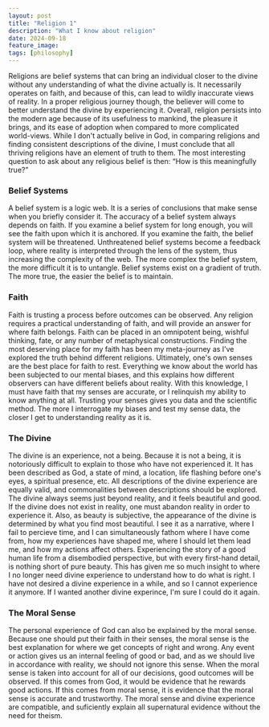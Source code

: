 ```yaml
---
layout: post
title: "Religion 1"
description: "What I know about religion"
date: 2024-09-18
feature_image: 
tags: [philosophy]
---
```


Religions are belief systems that can bring an individual closer to the divine without any understanding of what the divine actually is.  It necessarily operates on faith, and because of this, can lead to wildly inaccurate views of reality.  In a proper religious journey though, the believer will come to better understand the divine by experiencing it.  Overall, religion persists into the modern age because of its usefulness to mankind, the pleasure it brings, and its ease of adoption when compared to more complicated world-views.  While I don't actually belive in God, in comparing religions and finding consistent descriptions of the divine, I must conclude that all thriving religions have an element of truth to them.  The most interesting question to ask about any religious belief is then: “How is this meaningfully true?”  

<!--more-->

<h3>Belief Systems</h3>
A belief system is a logic web.  It is a series of conclusions that make sense when you briefly consider it.  The accuracy of a belief system always depends on faith.  If you examine a belief system for long enough, you will see the faith upon which it is anchored.  If you examine the faith, the belief system will be threatened.  Unthreatened belief systems become a feedback loop, where reality is interpreted through the lens of the system, thus increasing the complexity of the web.  The more complex the belief system, the more difficult it is to untangle.  Belief systems exist on a gradient of truth.  The more true, the easier the belief is to maintain.  

<h3>Faith</h3>
Faith is trusting a process before outcomes can be observed.  Any religion requires a practical understanding of faith, and will provide an answer for where faith belongs.  Faith can be placed in an omnipotent being, wishful thinking, fate, or any number of metaphysical constructions.  Finding the most deserving place for my faith has been my meta-journey as I’ve explored the truth behind different religions.  Ultimately, one's own senses are the best place for faith to rest.  Everything we know about the world has been subjected to our mental biases, and this explains how different observers can have different beliefs about reality.  With this knowledge, I must have faith that my senses are accurate, or I relinquish my ability to know anything at all.  Trusting your senses gives you data and the scientific method.  The more I interrogate my biases and test my sense data, the closer I get to understanding reality as it is.  

<h3>The Divine</h3>
The divine is an experience, not a being.  Because it is not a being, it is notoriously difficult to explain to those who have not experienced it.  It has been described as God, a state of mind, a location, life flashing before one's eyes, a spiritual presence, etc.  All descriptions of the divine experience are equally valid, and commonalities between descriptions should be explored.  The divine always seems just beyond reality, and it feels beautiful and good.  If the divine does not exist in reality, one must abandon reality in order to experience it.  Also, as beauty is subjective, the appearance of the divine is determined by what you find most beautiful.  I see it as a narrative, where I fail to percieve time, and I can simultaneously fathom where I have come from, how my experiences have shaped me, where I should let them lead me, and how my actions affect others.  Experiencing the story of a good human life from a disembodied perspective, but with every first-hand detail, is nothing short of pure beauty.  This has given me so much insight to where I no longer need divine experience to understand how to do what is right.  I have not desired a divine experience in a while, and so I cannot experience it anymore.  If I wanted another divine experince, I'm sure I could do it again.  

<h3>The Moral Sense</h3>
The personal experience of God can also be explained by the moral sense.  Because one should put their faith in their senses, the moral sense is the best explanation for where we get concepts of right and wrong.  Any event or action gives us an internal feeling of good or bad, and as we should live in accordance with reality, we should not ignore this sense.  When the moral sense is taken into account for all of our decisions, good outcomes will be observed.  If this comes from God, it would be evidence that he rewards good actions.  If this comes from moral sense, it is evidence that the moral sense is accurate and trustworthy.  The moral sense and divine experience are compatible, and suficiently explain all supernatural evidence without the need for theism.  